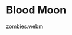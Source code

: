 # Blood Moon

[zombies.webm](https://github.com/user-attachments/assets/b9c80e71-3f3d-47de-a35e-8332fad1ca14)
